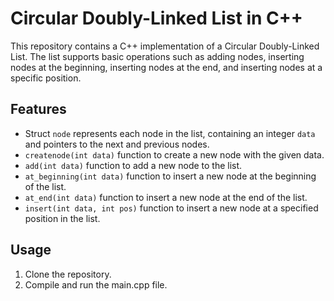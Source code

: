 # Circular Doubly-Linked List in C++

This repository contains a C++ implementation of a Circular Doubly-Linked List. The list supports basic operations such as adding nodes, inserting nodes at the beginning, inserting nodes at the end, and inserting nodes at a specific position.

## Features

- Struct `node` represents each node in the list, containing an integer `data` and pointers to the next and previous nodes.
- `createnode(int data)` function to create a new node with the given data.
- `add(int data)` function to add a new node to the list.
- `at_beginning(int data)` function to insert a new node at the beginning of the list.
- `at_end(int data)` function to insert a new node at the end of the list.
- `insert(int data, int pos)` function to insert a new node at a specified position in the list.

## Usage

1. Clone the repository.
2. Compile and run the main.cpp file.
